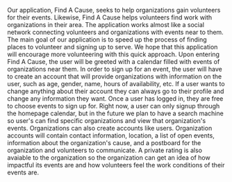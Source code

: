   Our application, Find A Cause, seeks to help organizations gain volunteers for their events.  Likewise, Find A Cause helps volunteers
find work with organizations in their area.  The application works almost like a social network connecting volunteers and organizations
with events near to them.  The main goal of our application is to speed up the process of finding places to volunteer and signing up to
serve.  We hope that this application will encourage more volunteering with this quick approach.
	Upon entering Find A Cause, the user will be greeted with a calendar filled with events of organizations near them.  In order to sign 
up for an event, the user will have to create an account that will provide organizations with information on the user, such as
age, gender, name, hours of availability, etc.  If a user wants to change anything about their account they can always go to their 
profile and change any information they want.  Once a user has logged in, they are free to choose events to sign up for.  Right now, a
user can only signup through the homepage calendar, but in the future we plan to have a search machine so user's can find specific
organizations and view that organization's events.
	Organizations can also create accounts like users.  Organization accounts will contain contact information, location, a list of open
events, information about the organization's cause, and a postboard for the organization and volunteers to communicate.  A private
rating is also avaiable to the organization so the organization can get an idea of how impactful its events are and how volunteers
feel the work conditions of their events are.
